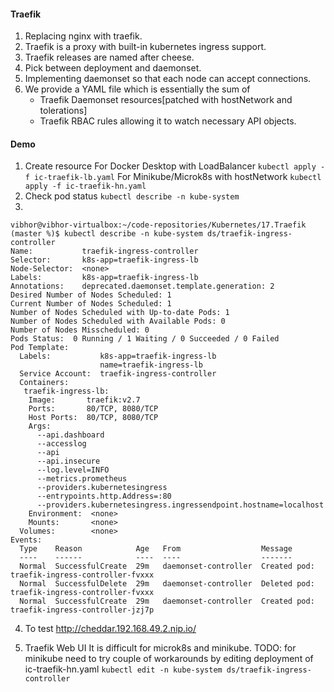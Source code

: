 #### Traefik

1. Replacing nginx with traefik.
2. Traefik is a proxy with built-in kubernetes ingress support.
3. Traefik  releases are named after cheese.
4. Pick between deployment and daemonset.
5. Implementing daemonset so that each node can accept connections.
6. We provide a YAML file which is essentially the sum of 
	-	Traefik Daemonset resources[patched with hostNetwork and tolerations]
	-	Traefik RBAC rules allowing it to watch necessary API objects.


#### Demo

1. Create resource
For Docker Desktop with LoadBalancer `kubectl apply -f ic-traefik-lb.yaml` 
For Minikube/Microk8s with hostNetwork `kubectl apply -f ic-traefik-hn.yaml`
2. Check pod status
`kubectl describe -n kube-system `
3. 

```
vibhor@vibhor-virtualbox:~/code-repositories/Kubernetes/17.Traefik (master %)$ kubectl describe -n kube-system ds/traefik-ingress-controller
Name:           traefik-ingress-controller
Selector:       k8s-app=traefik-ingress-lb
Node-Selector:  <none>
Labels:         k8s-app=traefik-ingress-lb
Annotations:    deprecated.daemonset.template.generation: 2
Desired Number of Nodes Scheduled: 1
Current Number of Nodes Scheduled: 1
Number of Nodes Scheduled with Up-to-date Pods: 1
Number of Nodes Scheduled with Available Pods: 0
Number of Nodes Misscheduled: 0
Pods Status:  0 Running / 1 Waiting / 0 Succeeded / 0 Failed
Pod Template:
  Labels:           k8s-app=traefik-ingress-lb
                    name=traefik-ingress-lb
  Service Account:  traefik-ingress-controller
  Containers:
   traefik-ingress-lb:
    Image:       traefik:v2.7
    Ports:       80/TCP, 8080/TCP
    Host Ports:  80/TCP, 8080/TCP
    Args:
      --api.dashboard
      --accesslog
      --api
      --api.insecure
      --log.level=INFO
      --metrics.prometheus
      --providers.kubernetesingress
      --entrypoints.http.Address=:80
      --providers.kubernetesingress.ingressendpoint.hostname=localhost
    Environment:  <none>
    Mounts:       <none>
  Volumes:        <none>
Events:
  Type    Reason            Age   From                  Message
  ----    ------            ----  ----                  -------
  Normal  SuccessfulCreate  29m   daemonset-controller  Created pod: traefik-ingress-controller-fvxxx
  Normal  SuccessfulDelete  29m   daemonset-controller  Deleted pod: traefik-ingress-controller-fvxxx
  Normal  SuccessfulCreate  29m   daemonset-controller  Created pod: traefik-ingress-controller-jzj7p

```
4. To test 
http://cheddar.192.168.49.2.nip.io/

5. Traefik Web UI
It is difficult for microk8s and minikube.
TODO: for minikube need to try couple of workarounds by editing deployment of ic-traefik-hn.yaml `kubectl edit -n kube-system ds/traefik-ingress-controller`
